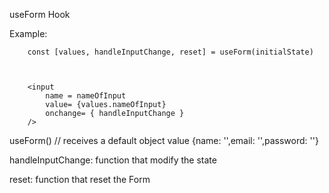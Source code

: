 useForm Hook

Example:
```
    const [values, handleInputChange, reset] = useForm(initialState)



    <input
        name = nameOfInput
        value= {values.nameOfInput}
        onchange= { handleInputChange }
    />
```


useForm() // receives a default object value  {name: '',email: '',password: ''}


handleInputChange: function that modify the state 

reset: function that reset the Form